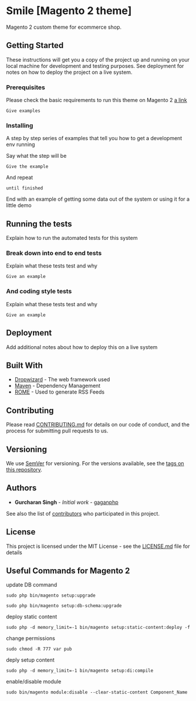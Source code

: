 # Smile [Magento 2 theme]

Magento 2 custom theme for ecommerce shop.

## Getting Started

These instructions will get you a copy of the project up and running on your local machine for development and testing purposes. See deployment for notes on how to deploy the project on a live system.

### Prerequisites

Please check the basic requirements to run this theme on Magento 2 
[a link](https://devdocs.magento.com/guides/v2.3/install-gde/system-requirements-tech.html)


```
Give examples
```

### Installing

A step by step series of examples that tell you how to get a development env running

Say what the step will be

```
Give the example
```

And repeat

```
until finished
```

End with an example of getting some data out of the system or using it for a little demo

## Running the tests

Explain how to run the automated tests for this system

### Break down into end to end tests

Explain what these tests test and why

```
Give an example
```

### And coding style tests

Explain what these tests test and why

```
Give an example
```

## Deployment

Add additional notes about how to deploy this on a live system

## Built With

* [Dropwizard](http://www.dropwizard.io/1.0.2/docs/) - The web framework used
* [Maven](https://maven.apache.org/) - Dependency Management
* [ROME](https://rometools.github.io/rome/) - Used to generate RSS Feeds

## Contributing

Please read [CONTRIBUTING.md](https://gist.github.com/PurpleBooth/b24679402957c63ec426) for details on our code of conduct, and the process for submitting pull requests to us.

## Versioning

We use [SemVer](http://semver.org/) for versioning. For the versions available, see the [tags on this repository](https://github.com/your/project/tags). 

## Authors

* **Gurcharan Singh** - *Initial work* - [gaganphp](https://github.com/gaganphp)

See also the list of [contributors](https://github.com/your/project/contributors) who participated in this project.

## License

This project is licensed under the MIT License - see the [LICENSE.md](LICENSE.md) file for details

## Useful Commands for Magento 2

update DB command
```
sudo php bin/magento setup:upgrade
```

```
sudo php bin/magento setup:db-schema:upgrade
```

deploy static content
```
sudo php -d memory_limit=-1 bin/magento setup:static-content:deploy -f
```

change permissions
```
sudo chmod -R 777 var pub
```


deply setup content
```
sudo php -d memory_limit=-1 bin/magento setup:di:compile
```

enable/disable module 
```
sudo bin/magento module:disable --clear-static-content Component_Name
```